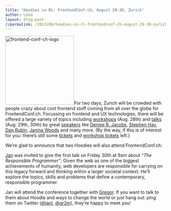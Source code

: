 ```yaml
---
title: 'Hoodies in RL: FrontendConf.ch, August 29-30, Zurich'
author: Lena
layout: blog-post
//permalink: /2013/08/hoodies-in-rl-frontendconf-ch-august-29-30-zurich/
---
```

<img class="size-full wp-image-377 alignleft" alt="frontend-conf-ch-logo" src="/dist/blog/2013/08/frontend-conf-ch-logo.png" width="216" height="216" />For two days, Zurich will be crowded with people crazy about cool frontend stuff coming from all over the globe for FrontendConf.ch. Focussing on frontend and UX technologies, there will be offered a large variety of topics including [workshops][1] (Aug. 28th) and [talks][2] (Aug. 29th, 30th) by great [speakers][3] like [Denise R. Jacobs][4], [Stephen Hay][5], [Dan Rubin][6], [Janina Woods][7] and many more. (By the way, if this is of interest for you: there&#8217;s still some [tickets][8] and [workshop tickets][1] left.)

We&#8217;re glad to announce that two Hoodies will also attend FrontendConf.ch:

[Jan][9] was invited to give the first talk on Friday 30th at 9am about *&#8220;The Responsible Programmer&#8221;*: Given the web as one of the biggest achievements of humanity, web developers are responsible for carrying on this legacy forward and thinking within a larger societal context. He&#8217;ll explore the topics, skills and problems that define a contemporary, responsible programmer.

Jan will attend the conference together with [Gregor][10]. If you want to talk to them about Hoodie and ways to change the world or just hang out: ping them on Twitter ([@janl][11], [@gr2m][10]), they&#8217;re happy to meet you!

 [1]: http://2013.frontendconf.ch/workshops/
 [2]: http://2013.frontendconf.ch/schedule/
 [3]: http://2013.frontendconf.ch/speakers/
 [4]: http://twitter.com/denisejacobs
 [5]: http://twitter.com/stephenhay
 [6]: http://twitter.com/danrubin
 [7]: http://twitter.com/kaori_ino
 [8]: http://2013.frontendconf.ch/tickets/
 [9]: http://2013.frontendconf.ch/speakers/#speaker-12
 [10]: http://twitter.com/gr2m
 [11]: http://twitter.com/janl
